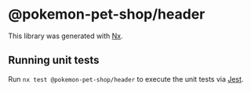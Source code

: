 # @pokemon-pet-shop/header

This library was generated with [Nx](https://nx.dev).

## Running unit tests

Run `nx test @pokemon-pet-shop/header` to execute the unit tests via [Jest](https://jestjs.io).
